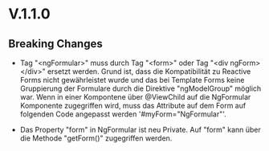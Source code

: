 # V.1.1.0

## Breaking Changes

* Tag "\<ngFormular\>" muss durch Tag "\<form\>" oder Tag "\<div ngForm\>\</div\>" ersetzt werden.
  Grund ist, dass die Kompatibilität zu Reactive Forms nicht gewährleistet wurde und das bei Template Forms
  keine Gruppierung der Formulare durch die Direktive "ngModelGroup" möglich war.
  Wenn in einer Kompontene über @ViewChild auf die NgFormular Komponente zugegriffen wird, muss das Attribute auf dem Form auf folgenden Code
  angepasst werden '#myForm="NgFormular"'.


* Das Property "form" in NgFormular ist neu Private. Auf "form" kann über die Methode "getForm()" zugegriffen werden.
